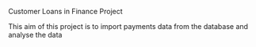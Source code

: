 Customer Loans in Finance Project

This aim of this project is to import payments data from the database and analyse the data

